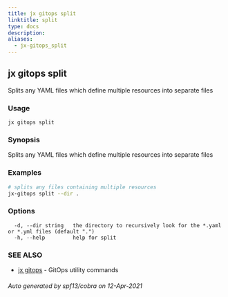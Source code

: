 ```yaml
---
title: jx gitops split
linktitle: split
type: docs
description: 
aliases:
  - jx-gitops_split
---
```


## jx gitops split

Splits any YAML files which define multiple resources into separate files

### Usage

```
jx gitops split
```

### Synopsis

Splits any YAML files which define multiple resources into separate files

### Examples

  ```bash
  # splits any files containing multiple resources
  jx-gitops split --dir .

  ```
### Options

```
  -d, --dir string   the directory to recursively look for the *.yaml or *.yml files (default ".")
  -h, --help         help for split
```

### SEE ALSO

* [jx gitops](..)	 - GitOps utility commands

###### Auto generated by spf13/cobra on 12-Apr-2021
